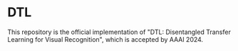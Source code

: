 # DTL
This repository is the official implementation of "DTL: Disentangled Transfer Learning for Visual Recognition", which is accepted by AAAI 2024.
